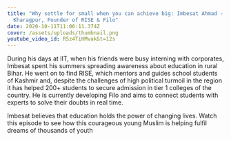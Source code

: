 ```yaml
---
title: "Why settle for small when you can achieve big: Imbesat Ahmad - IIT
  Kharagpur, Founder of RISE & Filo"
date: 2020-10-11T11:06:11.374Z
cover: /assets/uploads/thumbnail.png
youtube_video_id: RSz4TiHMvak&t=12s
---
```

During his days at IIT, when his friends were busy interning with corporates, Imbesat spent his summers spreading awareness about education in rural Bihar. He went on to find RISE, which mentors and guides school students of Kashmir and, despite the challenges of high political turmoil in the region it has helped 200+ students to secure admission in tier 1 colleges of the country. He is currently developing Filo and aims to connect students with experts to solve their doubts in real time.

Imbesat believes that education holds the power of changing lives. Watch this episode to see how this courageous young Muslim is helping fulfil dreams of thousands of youth